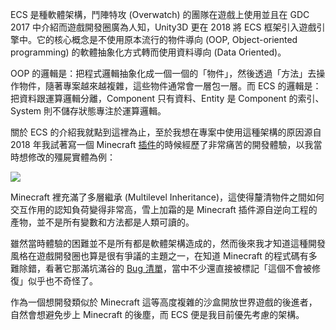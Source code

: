 ECS 是種軟體架構，鬥陣特攻 (Overwatch) 的團隊在遊戲上使用並且在 GDC 2017 中介紹而遊戲開發圈廣為人知，Unity3D 更在 2018 將 ECS 框架引入遊戲引擎中。它的核心概念是不使用原本流行的物件導向 (OOP, Object-oriented programming) 的軟體抽象化方式轉而使用資料導向 (Data Oriented)。

OOP 的邏輯是：把程式邏輯抽象化成一個一個的「物件」，然後透過「方法」去操作物件，隨著專案越來越複雜，這些物件通常會一層包一層。而 ECS 的邏輯是：把資料跟運算邏輯分離，Component 只有資料、Entity 是 Component 的索引、System 則不儲存狀態專注於運算邏輯。

關於 ECS 的介紹我就點到這裡為止，至於我想在專案中使用這種架構的原因源自 2018 年我試著寫一個 Minecraft [插件](https://youtu.be/vH0KOeijNeQ?si=NnObrN-XhnVk9zFc)的時候經歷了非常痛苦的開發體驗，以我當時想修改的殭屍實體為例：

![](#01_minecraft-npc.webp)

Minecraft 裡充滿了多層繼承 (Multilevel Inheritance)，這使得釐清物件之間如何交互作用的認知負荷變得非常高，雪上加霜的是 Minecraft 插件源自逆向工程的產物，並不是所有變數和方法都是人類可讀的。

雖然當時體驗的困難並不是所有都是軟體架構造成的，然而後來我才知道這種開發風格在遊戲開發圈也算是很有爭議的主題之一，在知道 Minecraft 的程式碼有多難除錯，看著它那滿坑滿谷的 [Bug 清單](https://bugs.mojang.com/projects/MC/issues)，當中不少還直接被標記「這個不會被修復」似乎也不奇怪了。

作為一個想開發類似於 Minecraft 這等高度複雜的沙盒開放世界遊戲的後進者，自然會想避免步上 Minecraft 的後塵，而 ECS 便是我目前優先考慮的架構。